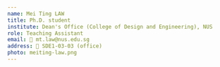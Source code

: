 ```yaml
---
name: Mei Ting LAW
title: Ph.D. student
institute: Dean's Office (College of Design and Engineering), NUS
role: Teaching Assistant
email: 📧 mt.law@nus.edu.sg  
address: 📍 SDE1-03-03 (office)
photo: meiting-law.png
---
```



